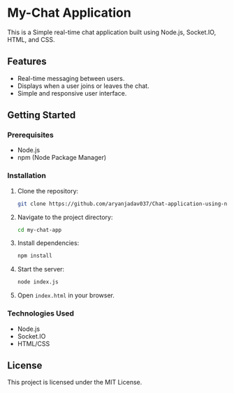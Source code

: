 
# My-Chat Application

This is a Simple real-time chat application built using Node.js, Socket.IO, HTML, and CSS.

## Features
- Real-time messaging between users.
- Displays when a user joins or leaves the chat.
- Simple and responsive user interface.

## Getting Started

### Prerequisites
- Node.js
- npm (Node Package Manager)

### Installation

1. Clone the repository:
   ```bash
   git clone https://github.com/aryanjadav037/Chat-application-using-node-and-socketIO.git
   ```

2. Navigate to the project directory:
   ```bash
   cd my-chat-app
   ```

3. Install dependencies:
   ```bash
   npm install
   ```

4. Start the server:
   ```bash
   node index.js
   ```

5. Open `index.html` in your browser.

### Technologies Used
- Node.js
- Socket.IO
- HTML/CSS

## License
This project is licensed under the MIT License.
